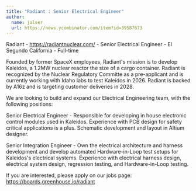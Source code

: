 ```yaml
---
title: "Radiant : Senior Electrical Engineer"
author:
  name: jalser
  url: https://news.ycombinator.com/item?id=39587673
---
```

Radiant - <a href="https:&#x2F;&#x2F;radiantnuclear.com&#x2F;" rel="nofollow">https:&#x2F;&#x2F;radiantnuclear.com&#x2F;</a> - Senior Electrical Engineer - El Segundo California - Full-time

Founded by former SpaceX employees, Radiant&#x27;s mission is to develop Kaleidos, a 1.2MW nuclear reactor the size of a cargo container. Radiant is recognized by the Nuclear Regulatory Committe as a pre-applicant and is currently working with Idaho labs to test Kaleidos in 2026. Radiant is backed by A16z and is targeting customer deliveries in 2028.

We are looking to build and expand our Electrical Engineering team, with the following positions:

Senior Electrical Engineer - Responsible for developing in house electronic control modules used in Kaleidos. Experience with PCB design for safety critical applications is a plus. Schematic development and layout in Altium designer.

Senior Integration Engineer - Own the electrical architecture and harness development and develop automated Hardware-in-Loop test setups for Kaleidos&#x27;s electrical systems.  Experience with electrical harness design, electrical system design, regression testing, and Hardware-in-Loop testing.

If you are interested, please apply on our jobs page: <a href="https:&#x2F;&#x2F;boards.greenhouse.io&#x2F;radiant" rel="nofollow">https:&#x2F;&#x2F;boards.greenhouse.io&#x2F;radiant</a>

